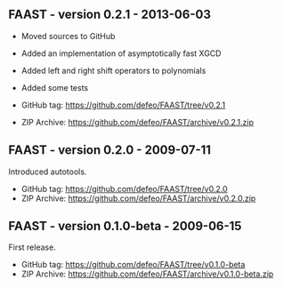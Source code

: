 FAAST - version 0.2.1 - 2013-06-03
----------------------------------
- Moved sources to GitHub
- Added an implementation of asymptotically fast XGCD
- Added left and right shift operators to polynomials
- Added some tests

- GitHub tag:  https://github.com/defeo/FAAST/tree/v0.2.1
- ZIP Archive: https://github.com/defeo/FAAST/archive/v0.2.1.zip


FAAST - version 0.2.0 - 2009-07-11
----------------------------------
Introduced autotools.

- GitHub tag:  https://github.com/defeo/FAAST/tree/v0.2.0
- ZIP Archive: https://github.com/defeo/FAAST/archive/v0.2.0.zip


FAAST - version 0.1.0-beta - 2009-06-15
--------------------------------------
First release.

- GitHub tag:  https://github.com/defeo/FAAST/tree/v0.1.0-beta
- ZIP Archive: https://github.com/defeo/FAAST/archive/v0.1.0-beta.zip
